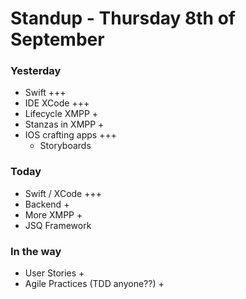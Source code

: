 # Standup - Thursday 8th of September

### Yesterday
- Swift +++
- IDE XCode +++
- Lifecycle XMPP +
- Stanzas in XMPP +
- IOS crafting apps +++
  - Storyboards


### Today
- Swift / XCode +++
- Backend +
- More XMPP +
- JSQ Framework

### In the way
- User Stories +
- Agile Practices (TDD anyone??) +
